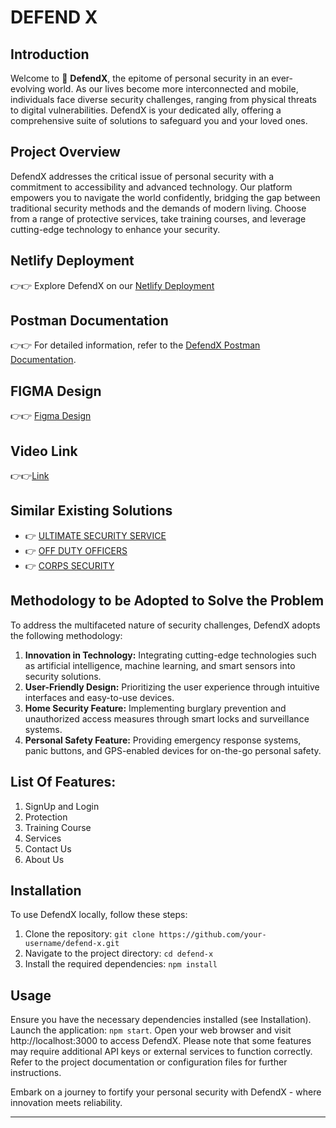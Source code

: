 # DEFEND X

## Introduction

Welcome to 🤲 **DefendX**, the epitome of personal security in an ever-evolving world. As our lives become more interconnected and mobile, individuals face diverse security challenges, ranging from physical threats to digital vulnerabilities. DefendX is your dedicated ally, offering a comprehensive suite of solutions to safeguard you and your loved ones.


## Project Overview

DefendX addresses the critical issue of personal security with a commitment to accessibility and advanced technology. Our platform empowers you to navigate the world confidently, bridging the gap between traditional security methods and the demands of modern living. Choose from a range of protective services, take training courses, and leverage cutting-edge technology to enhance your security.


## Netlify Deployment
👉👉 Explore DefendX on our  [Netlify Deployment](https://cozy-kringle-9c735c.netlify.app/)

## Postman Documentation
👉👉 For detailed information, refer to the [DefendX Postman Documentation](https://documenter.getpostman.com/view/28159129/2s9YsT78fH).

## FIGMA Design
👉👉 [Figma Design](https://www.figma.com/file/yX1HPqnkciU00CDslmjzmT/Defend-X-Website-UI?type=design&node-id=0%3A1&mode=design&t=zykpDHX7PjfdVuGF-1)

## Video Link

👉👉[Link](https://drive.google.com/file/d/1YRdC33wCfLhNP1H4Ca9uBgrOuvBSx7fD/view?usp=sharing)

## Similar Existing Solutions
- 👉 [ULTIMATE SECURITY SERVICE](https://ultimatesecurityservices.in/)
- 👉 [OFF DUTY OFFICERS](https://offdutyofficers.com/vip-and-personal-security-services/)
- 👉 [CORPS SECURITY](https://www.corpssecurity.co.uk/)

## Methodology to be Adopted to Solve the Problem

To address the multifaceted nature of security challenges, DefendX adopts the following methodology:

1. **Innovation in Technology:** Integrating cutting-edge technologies such as artificial intelligence, machine learning, and smart sensors into security solutions.
2. **User-Friendly Design:** Prioritizing the user experience through intuitive interfaces and easy-to-use devices.
3. **Home Security Feature:** Implementing burglary prevention and unauthorized access measures through smart locks and surveillance systems.
4. **Personal Safety Feature:** Providing emergency response systems, panic buttons, and GPS-enabled devices for on-the-go personal safety.


## List Of Features:

1. SignUp and Login
2. Protection
3. Training Course
4. Services
5. Contact Us
6. About Us

## Installation

To use DefendX locally, follow these steps:

1. Clone the repository: `git clone https://github.com/your-username/defend-x.git`
2. Navigate to the project directory: `cd defend-x`
3. Install the required dependencies: `npm install`

## Usage

Ensure you have the necessary dependencies installed (see Installation).
Launch the application: `npm start`.
Open your web browser and visit http://localhost:3000 to access DefendX.
Please note that some features may require additional API keys or external services to function correctly. Refer to the project documentation or configuration files for further instructions.

Embark on a journey to fortify your personal security with DefendX - where innovation meets reliability.

---


